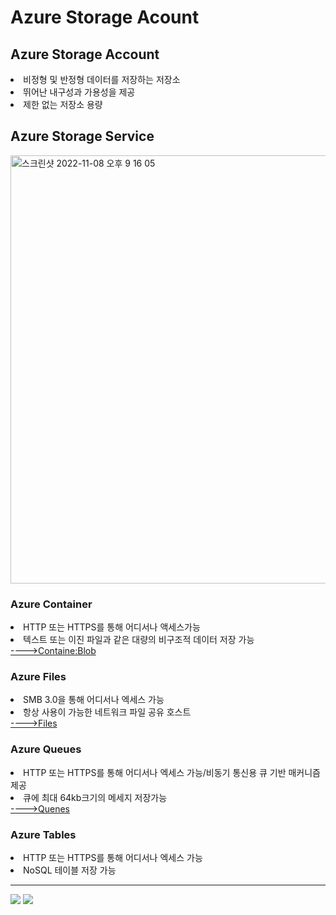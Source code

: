 # Azure Storage Acount

## Azure Storage Account
<li>비정형 및 반정형 데이터를 저장하는 저장소</li>
<li>뛰어난 내구성과 가용성을 제공</li>
<li>제한 없는 저장소 용량</li>

## Azure Storage Service
<img width="685" alt="스크린샷 2022-11-08 오후 9 16 05" src="https://user-images.githubusercontent.com/107936957/200561543-65a10a8f-969c-4411-994b-fa6ea01d0ab2.png">

### Azure Container
  <li>HTTP 또는 HTTPS를 통해 어디서나 액세스가능</li>
  <li>텍스트 또는 이진 파일과 같은 대량의 비구조적 데이터 저장 가능</li>
  <a href="https://github.com/littleduck1219/Azure_storage/tree/main/Container(Blob)">---->Containe:Blob</a>
  
### Azure Files
  <li>SMB 3.0을 통해 어디서나 엑세스 가능</li>
  <li>항상 사용이 가능한 네트워크 파일 공유 호스트</li>
  <a href="https://github.com/littleduck1219/Azure_storage/tree/main/Files">---->Files</a>
  
### Azure Queues
  <li>HTTP 또는 HTTPS를 통해 어디서나 엑세스 가능/비동기 통신용 큐 기반 매커니즘 제공</li>
  <li>큐에 최대 64kb크기의 메세지 저장가능</li>
  <a href="https://github.com/littleduck1219/Azure_storage/tree/main/Queue">---->Quenes</a>
  
### Azure Tables
  <li>HTTP 또는 HTTPS를 통해 어디서나 엑세스 가능</li>
  <li>NoSQL 테이블 저장 가능</li>
<hr>

<img src="https://user-images.githubusercontent.com/107936957/200562203-d8531e33-65af-4b21-b690-07548f7fd59d.jpeg">
<img src="https://user-images.githubusercontent.com/107936957/200572277-86ce0bc7-feee-4b6e-a6e6-af4cc16ba7b7.jpeg">

